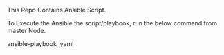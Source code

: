 This Repo Contains Ansible Script.

To Execute the Ansible the script/playbook, run the below command from master Node.

ansible-playbook <file-name>.yaml
